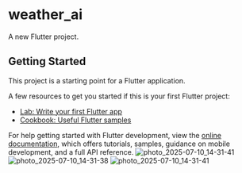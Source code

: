 # weather_ai

A new Flutter project.

## Getting Started

This project is a starting point for a Flutter application.

A few resources to get you started if this is your first Flutter project:

- [Lab: Write your first Flutter app](https://docs.flutter.dev/get-started/codelab)
- [Cookbook: Useful Flutter samples](https://docs.flutter.dev/cookbook)

For help getting started with Flutter development, view the
[online documentation](https://docs.flutter.dev/), which offers tutorials,
samples, guidance on mobile development, and a full API reference.
![photo_2025-07-10_14-31-41](https://github.com/user-attachments/assets/54a5386b-6b64-4bb9-980c-047bf68e6e77)
![photo_2025-07-10_14-31-38](https://github.com/user-attachments/assets/bff13d20-7eca-426b-8818-e2ea0769cf9b)                                                                    ![photo_2025-07-10_14-31-41](https://github.com/user-attachments/assets/2b95aeb4-2f8f-449c-84f8-7e4f041b3589) 
